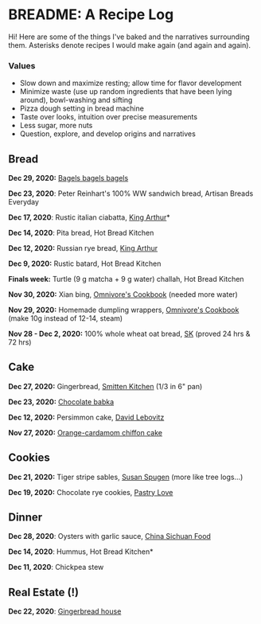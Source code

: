 # BREADME: A Recipe Log

Hi! Here are some of the things I've baked and the narratives surrounding them. Asterisks denote recipes I would make again (and again and again).

### Values
- Slow down and maximize resting; allow time for flavor development
- Minimize waste (use up random ingredients that have been lying around), bowl-washing and sifting
- Pizza dough setting in bread machine
- Taste over looks, intuition over precise measurements
- Less sugar, more nuts
- Question, explore, and develop origins and narratives

## Bread
**Dec 29, 2020:** [Bagels bagels bagels](bread/bagels.md)

**Dec 23, 2020**: Peter Reinhart's 100% WW sandwich bread, Artisan Breads Everyday

**Dec 17, 2020**: Rustic italian ciabatta, [King Arthur](https://www.kingarthurbaking.com/recipes/rustic-italian-ciabatta-recipe)*

**Dec 14, 2020**: Pita bread, Hot Bread Kitchen

**Dec 12, 2020:** Russian rye bread, [King Arthur](https://www.kingarthurbaking.com/recipes/russian-rye-bread-rizhsky-khleb-recipe)

**Dec 9, 2020:** Rustic batard, Hot Bread Kitchen

**Finals week:** Turtle (9 g matcha + 9 g water) challah, Hot Bread Kitchen

**Nov 30, 2020:** Xian bing, [Omnivore's Cookbook](https://omnivorescookbook.com/chinese-beef-meat-pie/) (needed more water)

**Nov 29, 2020:** Homemade dumpling wrappers, [Omnivore's Cookbook](https://omnivorescookbook.com/recipes/how-to-make-chinese-dumplings) (make 10g instead of 12-14, steam)

**Nov 28 - Dec 2, 2020:** 100% whole wheat oat bread, [SK](https://smittenkitchen.com/2015/09/oat-and-wheat-sandwich-bread/) (proved 24 hrs & 72 hrs)

## Cake
**Dec 27, 2020:** Gingerbread, [Smitten Kitchen](https://smittenkitchen.com/2015/12/gingerbread-layer-cake/) (1/3 in 6" pan)

**Dec 23, 2020:** [Chocolate babka](cake/chobab.md)

**Dec 12, 2020:** Persimmon cake, [David Lebovitz](https://www.davidlebovitz.com/persimmon-bread/)

**Nov 27, 2020:** [Orange-cardamom chiffon cake](cake/orangecard.md)

## Cookies
**Dec 21, 2020:** Tiger stripe sables, [Susan Spugen](https://cherrybombe.com/recipes/susan-spungen-tiger-striped-sables) (more like tree logs...)

**Dec 19, 2020:** Chocolate rye cookies, [Pastry Love](https://www.epicurious.com/recipes/food/views/double-chocolate-rye-cookies)

## Dinner
**Dec 28, 2020**: Oysters with garlic sauce, [China Sichuan Food](https://www.chinasichuanfood.com/oyster-with-garlic-sauce/)

**Dec 14, 2020**: Hummus, Hot Bread Kitchen*

**Dec 11, 2020**: Chickpea stew

## Real Estate (!)
**Dec 22, 2020**: [Gingerbread house](cake/gingerbreadhouse.md)